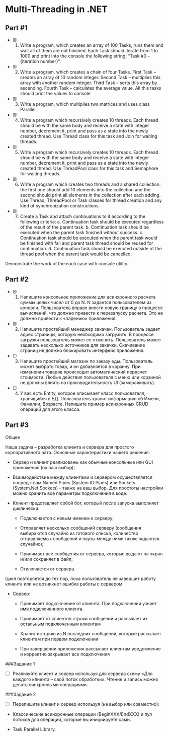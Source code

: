 # Multi-Threading in .NET

## Part #1
- [X] 1.	Write a program, which creates an array of 100 Tasks, runs them and wait all of them are not finished. Each Task should iterate from 1 to 1000 and print into the console the following string: “Task #0 – {iteration number}”.
- [X] 2.	Write a program, which creates a chain of four Tasks. First Task – creates an array of 10 random integer. Second Task – multiplies this array with another random integer. Third Task – sorts this array by ascending. Fourth Task – calculates the average value. All this tasks should print the values to console
- [X] 3.	Write a program, which multiplies two matrices and uses class Parallel.
- [X] 4.	Write a program which recursively creates 10 threads. Each thread should be with the same body and receive a state with integer number, decrement it, print and pass as a state into the newly created thread. Use Thread class for this task and Join for waiting threads.
- [X] 5.	Write a program which recursively creates 10 threads. Each thread should be with the same body and receive a state with integer number, decrement it, print and pass as a state into the newly created thread. Use ThreadPool class for this task and Semaphore for waiting threads.
- [X] 6.	Write a program which creates two threads and a shared collection: the first one should add 10 elements into the collection and the second should print all elements in the collection after each adding. Use Thread, ThreadPool or Task classes for thread creation and any kind of synchronization constructions.
- [X] 7.	Create a Task and attach continuations to it according to the following criteria:
        a.	Continuation task should be executed regardless of the result of the parent task.
        b.	Continuation task should be executed when the parent task finished without success.
        c.	Continuation task should be executed when the parent task would be finished with fail and parent task thread should be reused for continuation.
        d.	Continuation task should be executed outside of the thread pool when the parent task would be cancelled.

Demonstrate the work of the each case with console utility.


## Part #2

- [X] 1. Напишите консольное приложение для асинхронного расчета суммы целых чисел от 0 до N. N задается пользователем из консоли. Пользователь вправе внести новую границу в процессе вычислений, что должно привести к перезапуску расчета. Это не должно привести к «падению» приложения.

- [X] 2. Напишите простейший менеджер закачек. Пользователь задает адрес страницы, которую необходимо загрузить. В процессе загрузки пользователь может ее отменить. Пользователь может задавать несколько источников для закачки. Скачивание страниц не должно блокировать интерфейс приложения.

- [ ] 3. Напишите простейший магазин по заказу еды. Пользователь может выбрать товар, и он добавляется в корзину. При изменении товаров происходит автоматический пересчет стоимости. Любые действия пользователя с меню или корзиной не должны влиять на производительность UI (замораживать).

- [ ] 4. У вас есть Entity, которое описывает класс пользователя, хранящийся в БД. Пользователь хранит информацию об Имени, Фамилии, Возрасте. Напишите пример асинхронных CRUD операций для этого класса.


## Part #3

Общее

Наша задача – разработка клиента и сервера для простого корпоративного чата. Основные характеристики нашего решения:

* Сервер и клиент реализованы как обычные консольные или GUI приложения (на ваш выбор);

* Взаимодействие между клиентами и сервером осуществляется посредствам Named Pipes (System.IO.Pipes) или Sockets (System.Net.Sockets) – также на ваш выбор. Для простоты настройки можно хранить все параметры подключения в коде.

* Клиент представляет собой бот, который после запуска выполняет циклически:

    *  Подключается с новым именем к серверу;

    *  Отправляет несколько сообщений серверу (сообщения выбираются случайно из готового списка, количество отправляемых сообщений и паузы между ними также задаются случайно);

    *  Принимает все сообщения от сервера, которые выдают на экран и/или сохраняет в файл;

    *  Отключается от сервера.

Цикл повторяется до тех пор, пока пользователь не завершит работу клиента или не возникнет ошибка работы с сервером.

* Сервер:

    * Принимает подключение от клиента. При подключении узнает имя подключенного клиента.

    * Принимает от клиентов строки сообщений и рассылает их остальным подключенным клиентам

    * Хранит историю из N последних сообщений, которые рассылает клиентам при первом подключении

    * При завершении приложения рассылает клиентам уведомление и корректно закрывает все подключения

###Задание 1

- [ ] Реализуйте клиент и сервер используя для сервера схему «Для каждого клиента – свой поток обработки». Чтение и запись можно делать синхронными операциями.

###Задание 2

- [ ] Перепишите клиент и сервер используя (на выбор или совместно):

* Классические асинхронные операции (BeginXXX/EndXXX) и пул потоков для операций, которые вы инициируете сами.

* Task Parallel Library.